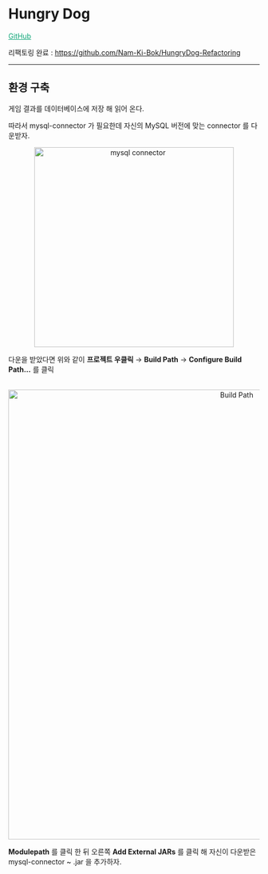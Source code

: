# Hungry Dog

<a href="https://github.com/Nam-Ki-Bok/HungryDog" style="color:#0FA678">GitHub</a>

리팩토링 완료 : https://github.com/Nam-Ki-Bok/HungryDog-Refactoring

***



## 환경 구축

게임 결과를 데이터베이스에 저장 해 읽어 온다.

따라서 mysql-connector 가 필요한데 자신의 MySQL 버전에 맞는 connector 를 다운받자.

<center><img width="400" alt="mysql connector" src="https://user-images.githubusercontent.com/54533309/93333262-043de180-f85e-11ea-89ce-9d06a5e516ba.png"></center>

다운을 받았다면 위와 같이 **프로젝트 우클릭** &rarr; **Build Path** &rarr; **Configure Build Path...** 를 클릭

<br>

<center><img width="900" alt="Build Path" src="https://user-images.githubusercontent.com/54533309/93333511-61399780-f85e-11ea-8197-0c04bc716471.png"></center>

**Modulepath** 를 클릭 한 뒤 오른쪽 **Add External JARs** 를 클릭 해 자신이 다운받은 mysql-connector ~ .jar 을 추가하자.
